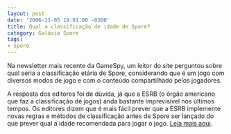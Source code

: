 ```yaml
---
layout: post
date: '2006-11-05 19:01:00 -0300'
title: Qual a classificação de idade de Spore?
category: Galáxia Spore
tags:
- Spore
---
```

Na newsletter mais recente da GameSpy, um leitor do site perguntou sobre qual seria a classificação etária de Spore, considerando que é um jogo com diversos modos de jogo e com o conteúdo compartilhado pelos jogadores.

A resposta dos editores foi de dúvida, já que a ESRB (o órgão americano que faz a classificação de jogos) anda bastante imprevisível nos últimos tempos. Os editores dizem que é mais fácil prever que a ESRB implemente novas regras e métodos de classificação antes de Spore ser lançado do que prever qual a idade recomendada para jogar o jogo. [Leia mais aqui](http://www.gamespy.com/articles/743/743954p3.html).